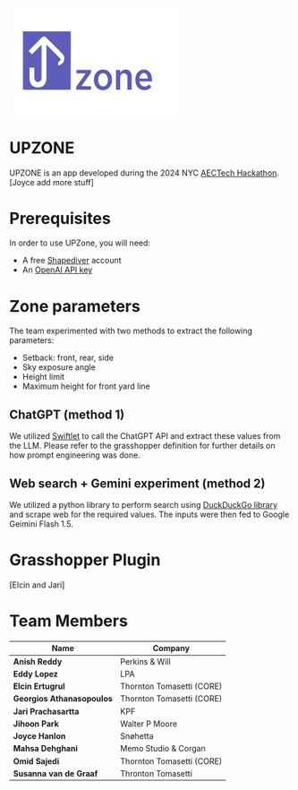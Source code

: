 <img src="https://github.com/ssajedi/upzone/blob/main/assets/logo.png" width="300">


# UPZONE

UPZONE is an app developed during the 2024 NYC [AECTech Hackathon](https://www.aectech.us/nyc-conference). 
[Joyce add more stuff]

# Prerequisites
In order to use UPZone, you will need:
* A free [Shapediver](https://www.shapediver.com/) account
* An [OpenAI API key](https://platform.openai.com/)

# Zone parameters 
The team experimented with two methods to extract the following parameters:
* Setback: front, rear, side
* Sky exposure angle
* Height limit
* Maximum height for front yard line

## ChatGPT (method 1)
We utilized [Swiftlet](https://www.food4rhino.com/en/app/swiftlet) to call the ChatGPT API and extract these values from the LLM. Please refer to the grasshopper definition for further details on how prompt engineering was done. 

## Web search + Gemini experiment (method 2)
We utilized a python library to perform search using [DuckDuckGo library](https://pypi.org/project/duckduckgo-search/) and scrape web for the required values. The inputs were then fed to Google Geimini Flash 1.5. 

  
# Grasshopper Plugin
[Elcin and Jari]

# Team Members

| Name                                   | Company                        |
|----------------------------------------|--------------------------------|
| **Anish Reddy**                        | Perkins & Will                 | 
| **Eddy Lopez**                         | LPA                            |
| **Elcin Ertugrul**                     | Thornton Tomasetti (CORE)      |
| **Georgios Athanasopoulos**            | Thornton Tomasetti (CORE)      |
| **Jari Prachasartta**                  | KPF                            |
| **Jihoon Park**                        | Walter P Moore                 |
| **Joyce Hanlon**                       | Snøhetta                       |
| **Mahsa Dehghani**                     | Memo Studio & Corgan           |
| **Omid Sajedi**                        | Thornton Tomasetti (CORE)      |
| **Susanna van de Graaf**               | Thronton Tomasetti             |
